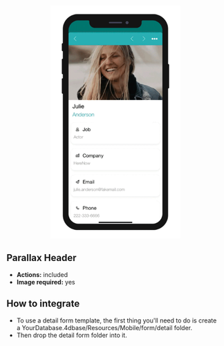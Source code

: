 <p align="center"><img src="https://github.com/4d-for-ios/4d-for-ios-form-detail-ParallaxHeader/blob/master/template.gif" alt="Parallax Header" height="auto" width="300"></p>

## Parallax Header

* **Actions:** included
* **Image required:** yes

## How to integrate

* To use a detail form template, the first thing you'll need to do is create a YourDatabase.4dbase/Resources/Mobile/form/detail folder.
* Then drop the detail form folder into it.
